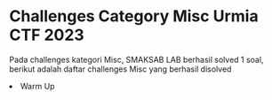 # Challenges Category Misc Urmia CTF 2023

<p> Pada challenges kategori Misc, SMAKSAB LAB berhasil solved 1 soal, berikut adalah daftar challenges Misc yang berhasil disolved</p>

<li> Warm Up </li>
